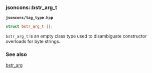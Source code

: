 ### jsoncons::bstr_arg_t 

__`jsoncons/tag_type.hpp`__

```c++
struct bstr_arg_t {};
```

`bstr_arg_t` is an empty class type used to disambiguate constructor overloads for byte strings.

### See also

[bstr_arg](bstr_arg.md)
